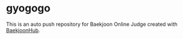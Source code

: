 # gyogogo
This is an auto push repository for Baekjoon Online Judge created with [BaekjoonHub](https://github.com/BaekjoonHub/BaekjoonHub).

